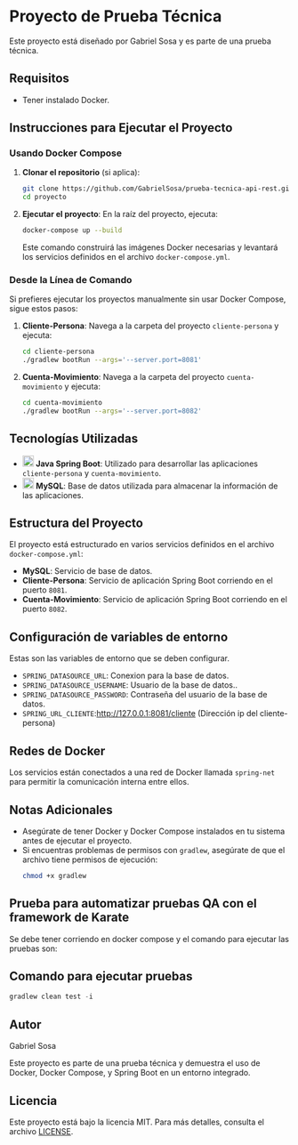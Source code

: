 # Proyecto de Prueba Técnica

Este proyecto está diseñado por Gabriel Sosa y es parte de una prueba técnica.

## Requisitos

- Tener instalado Docker.

## Instrucciones para Ejecutar el Proyecto

### Usando Docker Compose

1. **Clonar el repositorio** (si aplica):
    ```sh
    git clone https://github.com/GabrielSosa/prueba-tecnica-api-rest.git
    cd proyecto
    ```

2. **Ejecutar el proyecto**:
    En la raíz del proyecto, ejecuta:
    ```sh
    docker-compose up --build
    ```
    Este comando construirá las imágenes Docker necesarias y levantará los servicios definidos en el archivo `docker-compose.yml`.

### Desde la Línea de Comando

Si prefieres ejecutar los proyectos manualmente sin usar Docker Compose, sigue estos pasos:

1. **Cliente-Persona**:
    Navega a la carpeta del proyecto `cliente-persona` y ejecuta:
    ```sh
    cd cliente-persona
    ./gradlew bootRun --args='--server.port=8081'
    ```

2. **Cuenta-Movimiento**:
    Navega a la carpeta del proyecto `cuenta-movimiento` y ejecuta:
    ```sh
    cd cuenta-movimiento
    ./gradlew bootRun --args='--server.port=8082'
    ```

## Tecnologías Utilizadas

- <img src="https://www.vectorlogo.zone/logos/springio/springio-icon.svg" alt="Java Spring Boot" width="20"/> **Java Spring Boot**: Utilizado para desarrollar las aplicaciones `cliente-persona` y `cuenta-movimiento`.
- <img src="https://www.vectorlogo.zone/logos/mysql/mysql-icon.svg" alt="MySQL" width="20"/> **MySQL**: Base de datos utilizada para almacenar la información de las aplicaciones.

## Estructura del Proyecto

El proyecto está estructurado en varios servicios definidos en el archivo `docker-compose.yml`:

- **MySQL**: Servicio de base de datos.
- **Cliente-Persona**: Servicio de aplicación Spring Boot corriendo en el puerto `8081`.
- **Cuenta-Movimiento**: Servicio de aplicación Spring Boot corriendo en el puerto `8082`.

## Configuración de variables de entorno

Estas son las variables de entorno que se deben configurar.

- `SPRING_DATASOURCE_URL`: Conexion para la base de datos.
- `SPRING_DATASOURCE_USERNAME`: Usuario de la base de datos..
- `SPRING_DATASOURCE_PASSWORD`: Contraseña del usuario de la base de datos.
- `SPRING_URL_CLIENTE`:http://127.0.0.1:8081/cliente (Dirección ip del cliente-persona)

## Redes de Docker

Los servicios están conectados a una red de Docker llamada `spring-net` para permitir la comunicación interna entre ellos.

## Notas Adicionales

- Asegúrate de tener Docker y Docker Compose instalados en tu sistema antes de ejecutar el proyecto.
- Si encuentras problemas de permisos con `gradlew`, asegúrate de que el archivo tiene permisos de ejecución:
    ```sh
    chmod +x gradlew
    ```
##  Prueba para automatizar pruebas QA con el framework de Karate

Se debe tener corriendo en docker compose y el comando para ejecutar las pruebas son:

## Comando para ejecutar pruebas

```gradle
gradlew clean test -i
```


## Autor

Gabriel Sosa

Este proyecto es parte de una prueba técnica y demuestra el uso de Docker, Docker Compose, y Spring Boot en un entorno integrado.

## Licencia

Este proyecto está bajo la licencia MIT. Para más detalles, consulta el archivo [LICENSE](LICENSE).
